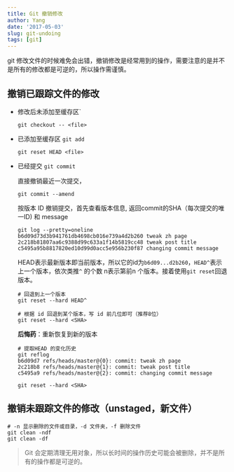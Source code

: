 ```yaml
---
title: Git 撤销修改
author: Yang
date: '2017-05-03'
slug: git-undoing
tags: [git]
---
```



git 修改文件的时候难免会出错，撤销修改是经常用到的操作，需要注意的是并不是所有的修改都是可逆的，所以操作需谨慎。<!--more-->

## 撤销已跟踪文件的修改

- 修改后未添加至缓存区`

    ```
    git checkout -- <file>
    ```   
    
- 已添加至缓存区 `git add`

    ```
    git reset HEAD <file>
    ```
    
- 已经提交 `git commit`

    直接撤销最近一次提交，
  
    ```
    git commit --amend
    ```

    按版本 ID 撤销提交，首先查看版本信息, 返回commit的SHA（每次提交的唯一ID) 和 message
  
    ```
    git log --pretty=oneline
    b6d09d73d3b941761db4698cb016e739a4d2b260 tweak zh page
    2c218b81807aa6c9388d99c633a1f14b5819cc48 tweak post title
    c5495a95b8817820ed10d99d0acc5e956b230f87 changing commit message
    ```

    HEAD表示最新版本即当前版本，所以它的id为`b6d09...d2b260`，`HEAD^`表示上一个版本，依次类推`^` 的个数 n表示第前n 个版本。接着使用`git reset`回退版本。

    ```
    # 回退到上一个版本
    git reset --hard HEAD^
  
    # 根据 id 回退到某个版本，写 id 前几位即可（推荐8位）
    git reset --hard <SHA>  
    ```

    **后悔药**：重新恢复到新的版本
    
    ```
    # 提取HEAD 的变化历史
    git reflog
    b6d09d7 refs/heads/master@{0}: commit: tweak zh page
    2c218b8 refs/heads/master@{1}: commit: tweak post title
    c5495a9 refs/heads/master@{2}: commit: changing commit message

    git reset --hard <SHA>
    ```

## 撤销未跟踪文件的修改（unstaged，新文件）

```
# -n 显示删除的文件或目录，-d 文件夹，-f 删除文件
git clean -ndf
git clean -df
```

> Git 会定期清理无用对象，所以长时间的操作历史可能会被删除，并不是所有的操作都是可逆的。


